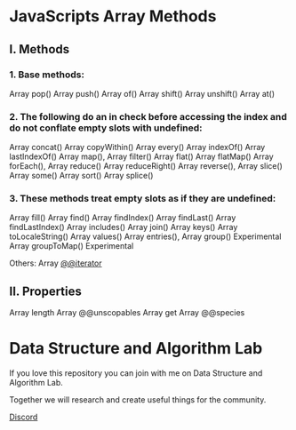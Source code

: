 # JavaScripts Array Methods
## I. Methods
### 1. Base methods:
Array pop()
Array push()
Array of()
Array shift()
Array unshift()
Array at()

### 2. The following do an in check before accessing the index and do not conflate empty slots with undefined:
Array concat()
Array copyWithin()
Array every()
Array indexOf()
Array lastIndexOf()
Array map(), 
Array filter()
Array flat()
Array flatMap()
Array forEach(),
Array reduce()
Array reduceRight()
Array reverse(), 
Array slice()
Array some()
Array sort()
Array splice()

### 3. These methods treat empty slots as if they are undefined:
Array fill()
Array find()
Array findIndex()
Array findLast()
Array findLastIndex()
Array includes()
Array join()
Array keys()
Array toLocaleString()
Array values()
Array entries(),
Array group() Experimental
Array groupToMap() Experimental

Others: Array [@@iterator]()

## II. Properties
Array length
Array @@unscopables
Array get Array @@species

# Data Structure and Algorithm Lab
If you love this repository you can join with me on Data Structure and Algorithm Lab.

Together we will research and create useful things for the community.

[Discord](https://discord.gg/N8CrS3Ccsp)